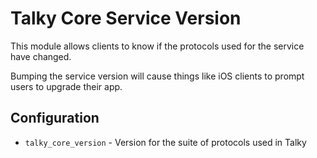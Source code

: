 # Talky Core Service Version

This module allows clients to know if the protocols used for the service have changed.

Bumping the service version will cause things like iOS clients to prompt users to upgrade their app.


## Configuration

- `talky_core_version` - Version for the suite of protocols used in Talky
